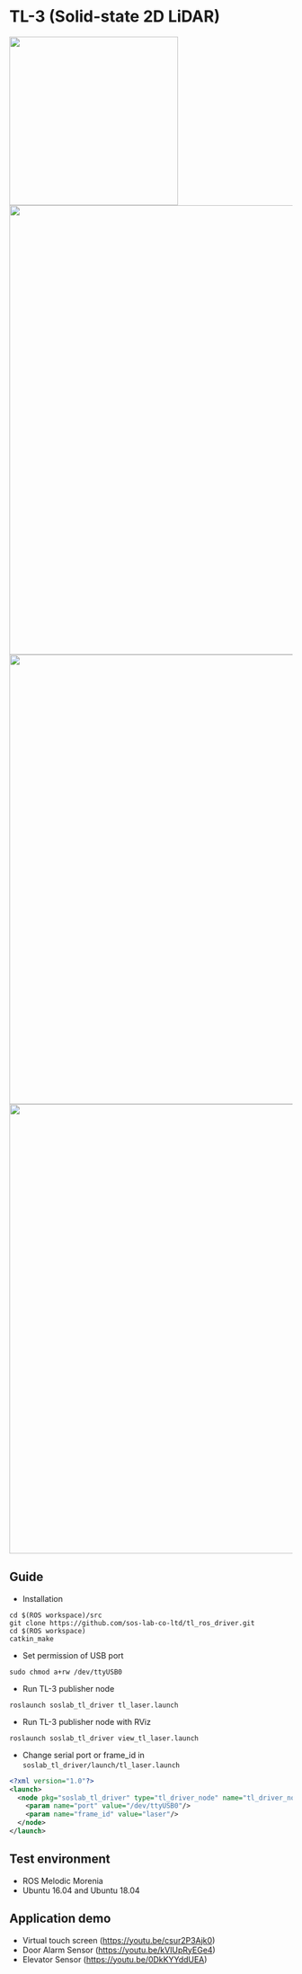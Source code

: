 # TL-3 (Solid-state 2D LiDAR)
<img src="http://soslab.co/wp-content/uploads/2018/11/02_SOS-LAB_Hompage-design_Products_Source_17-1.png" width="300">
<img src="http://soslab.co/wp-content/uploads/2018/11/02_SOS-LAB_Hompage-design_Products_Source_10-1030x59.png" width="800">
<img src="http://soslab.co/wp-content/uploads/2019/02/02_SOS-LAB_Hompage-design_Products_Source_20-2-1030x376.png" width="800">
<img src="http://soslab.co/wp-content/uploads/2018/11/02_SOS-LAB_Hompage-design_Products_Source_12-1030x4.png" width="800">

## Guide
* Installation
```
cd $(ROS workspace)/src
git clone https://github.com/sos-lab-co-ltd/tl_ros_driver.git
cd $(ROS workspace)
catkin_make
```
* Set permission of USB port
```
sudo chmod a+rw /dev/ttyUSB0
```
* Run TL-3 publisher node
```
roslaunch soslab_tl_driver tl_laser.launch
```
* Run TL-3 publisher node with RViz
```
roslaunch soslab_tl_driver view_tl_laser.launch
```
* Change serial port or frame_id in `soslab_tl_driver/launch/tl_laser.launch`
```xml
<?xml version="1.0"?>
<launch>
  <node pkg="soslab_tl_driver" type="tl_driver_node" name="tl_driver_node" output="screen">
    <param name="port" value="/dev/ttyUSB0"/>
    <param name="frame_id" value="laser"/>
  </node>
</launch>
```

## Test environment
- ROS Melodic Morenia
- Ubuntu 16.04 and Ubuntu 18.04

## Application demo
- Virtual touch screen (https://youtu.be/csur2P3Ajk0)
- Door Alarm Sensor (https://youtu.be/kVIUpRyEGe4)
- Elevator Sensor (https://youtu.be/0DkKYYddUEA)
